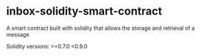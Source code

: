 # inbox-solidity-smart-contract

A smart contract built with solidity that allows the storage and retrieval of a message

Solidity versions: >=0.7.0 <0.9.0
